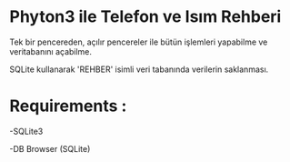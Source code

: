 # Phyton3 ile Telefon ve Isım Rehberi
 Tek bir pencereden, açılır pencereler ile bütün işlemleri yapabilme ve veritabanını açabilme.
 
 SQLite kullanarak 'REHBER' isimli veri tabanında verilerin saklanması.
 
 # Requirements :
 -SQLite3
 
 -DB Browser (SQLite)
 
